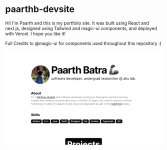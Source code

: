 # paarthb-devsite

Hi! I'm Paarth and this is my portfolio site. It was built using React and next.js, designed using Tailwind and magic-ui components, and deployed with Vercel. I hope you like it!

Full Credits to @magic-ui for components used throughout this repository :)

![sneak-peek](sneak-peek.png)